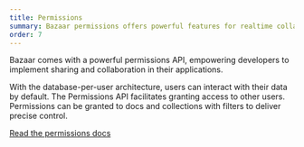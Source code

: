 ```yaml
---
title: Permissions
summary: Bazaar permissions offers powerful features for realtime collaboration, allowing precise control over database access and the ability to react to changes in shared content.
order: 7
---
```


Bazaar comes with a powerful permissions API, empowering developers to implement sharing and collaboration in their applications.

With the database-per-user architecture, users can interact with their data by default. The Permissions API facilitates granting access to other users. Permissions can be granted to docs and collections with filters to deliver precise control.

[Read the permissions docs](/docs/features/permissions/)

